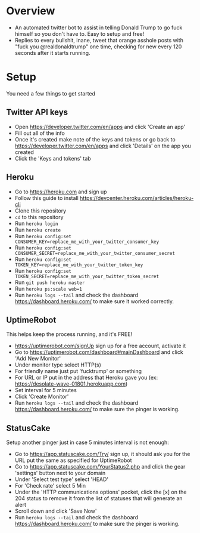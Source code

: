# Overview
- An automated twitter bot to assist in telling Donald Trump to go fuck himself so you don't have to. Easy to setup and free!
- Replies to every bullshit, inane, tweet that orange asshole posts with "fuck you @realdonaldtrump" one time, checking for new every 120 seconds after it starts running.


# Setup
You need a few things to get started
## Twitter API keys
- Open https://developer.twitter.com/en/apps and click 'Create an app'
- Fill out all of the info
- Once it's created  make note of the keys and tokens or go back to https://developer.twitter.com/en/apps and click 'Details' on the app you created
- Click the 'Keys and tokens' tab

## Heroku
- Go to https://heroku.com and sign up
- Follow this guide to install https://devcenter.heroku.com/articles/heroku-cli
- Clone this repository
- `cd` to this repository
- Run `heroku login`
- Run `heroku create`
- Run `heroku config:set CONSUMER_KEY=replace_me_with_your_twitter_consumer_key`
- Run `heroku config:set CONSUMER_SECRET=replace_me_with_your_twitter_consumer_secret`
- Run `heroku config:set TOKEN_KEY=replace_me_with_your_twitter_token_key`
- Run `heroku config:set TOKEN_SECRET=replace_me_with_your_twitter_token_secret`
- Run `git push heroku master`
- Run `heroku ps:scale web=1`
- Run `heroku logs --tail` and check the dashboard https://dashboard.heroku.com/ to make sure it worked correctly.

## UptimeRobot 
This helps keep the process running, and it's FREE!
- https://uptimerobot.com/signUp sign up for a free account, activate it
- Go to https://uptimerobot.com/dashboard#mainDashboard and click 'Add New Monitor'
- Under monitor type select HTTP(s)
- For friendly name just put 'fucktrump' or something 
- For URL or IP put in the address that Heroku gave you (ex: https://desolate-wave-01801.herokuapp.com)
- Set interval for 5 minutes 
- Click 'Create Monitor'
- Run `heroku logs --tail` and check the dashboard https://dashboard.heroku.com/ to make sure the pinger is working.

## StatusCake 
Setup another pinger just in case 5 minutes interval is not enough:
- Go to https://app.statuscake.com/Try/ sign up, it should ask you for the URL put the same as specified for UptimeRobot
- Go to https://app.statuscake.com/YourStatus2.php and click the gear 'settings' button next to your domain
- Under 'Select test type' select 'HEAD'
- For 'Check rate' select 5 Min
- Under the 'HTTP communications options' pocket, click the [x] on the 204 status to remove it from the list of statuses that will generate an alert
- Scroll down and click 'Save Now'
- Run `heroku logs --tail` and check the dashboard https://dashboard.heroku.com/ to make sure the pinger is working.
